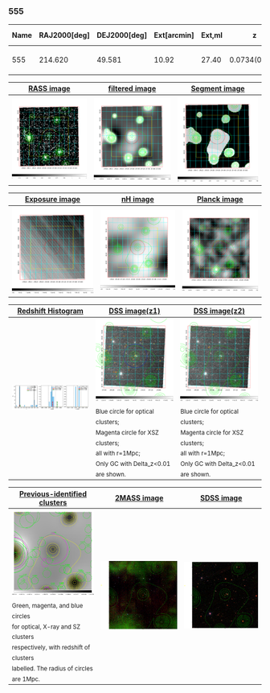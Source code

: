 <div STYLE="page-break-after: always;"></div>

### 555

|Name|RAJ2000[deg]|DEJ2000[deg] |Ext[arcmin]| Ext,ml | z | z_src| C|GC(XSZ,Delta_z<0.01)| GC(OPT,Delta_z<0.01)|GC| R_sig[arcmin] | R500[arcmin] | R500[Mpc]| CRsig[c/s] | CR500[c/s] |L500[1E44 erg/s]|F500[1E-12 erg/s/cm^2]| M500[1E14 Msun]|Tx[keV]|Cnt_sig|Beta|Rc[arcmin]|Comment|Alias|
|---|---|---|---|---|---|------|---|--------|---------|----------|---|---|---|---|---|---|---|---|---|---|---|---|---|---|
|555| 214.620| 49.581| 10.92| 27.40| 0.0734(0.005)| z1, z_xsz| B| F20| N| F20, N, W| 10.262| 6.295| 0.527| 0.032(0.023)| 0.034(0.021)| 0.068(0.039)| 0.515(0.295)| 0.45(0.13)| 1.33(0.25)| 37.5| 0.832(-0.167+0.119)| 2.240(-0.983+0.824)| -| t466|

|[RASS image](../image/555/555_img.pdf)|[filtered image](../image/555/555_fil.pdf)|[Segment image](../image/555/555_seg.pdf)|
|-------------------|--------------------|-------------------|
| <img src="../image/555/555_img.png" width="300">  | <img src="../image/555/555_fil.png" width="300">   | <img src="../image/555/555_seg.png" width="300">  |

|[Exposure image](../image/555/555_mex.pdf)| [nH image](../image/555/555_nh.pdf)| [Planck image](../image/555/555_p.pdf)|
|-------------------|--------------------|-------------------|
|<img src="../image/555/555_mex.png" width="300">   | <img src="../image/555/555_nh.png" width="300">    | <img src="../image/555/555_p.png" width="300"> |

|[Redshift Histogram](../image/555/555_zg.pdf) | [DSS image(z1)](../image/555/555_dss_z1.pdf)      |  [DSS image(z2)](../image/555/555_dss_z2.pdf)    |
|-------------------|--------------------|-------------------|
|<img src="../image/555/555_zg.png" width="300"> |<img src="../image/555/555_dss_z1.png" width="300"> <sub><br>Blue circle for optical clusters; <br>Magenta circle for XSZ clusters; <br>all with r=1Mpc; <br>Only GC with Delta_z<0.01 are shown. </sub>| <img src="../image/555/555_dss_z2.png" width="300"><sub><br>Blue circle for optical clusters; <br>Magenta circle for XSZ clusters; <br>all with r=1Mpc; <br>Only GC with Delta_z<0.01 are shown. </sub> |

|[Previous-identified clusters](../image/555/555_gc.pdf) | [2MASS image](../image/555/555_2mass.pdf)      |[SDSS image](../image/555/555_sdss.pdf)   |
|-------------------|-------------------|-------------------|
|<img src=../image/555/555_gc.png width="300"> <br><sub>Green, magenta, and blue circles <br>for optical, X-ray and SZ clusters <br>respectively, with redshift of clusters <br>labelled. The radius of circles <br>are 1Mpc.</sub>|<img src="../image/555/555_2mass.png" width="300">  | <img src="../image/555/555_sdss.png" width="300">  |





